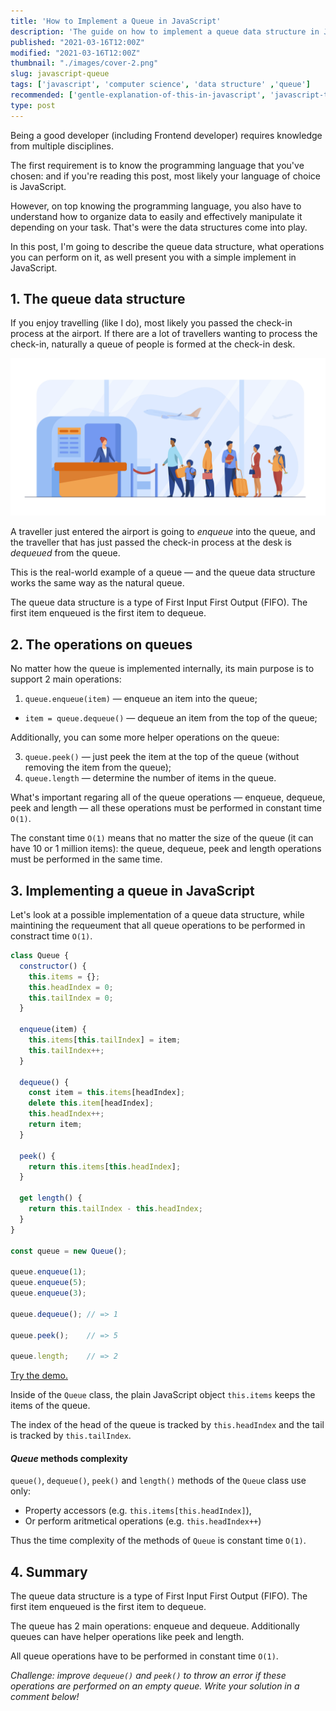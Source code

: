 ```yaml
---
title: 'How to Implement a Queue in JavaScript'
description: 'The guide on how to implement a queue data structure in JavaScript.'
published: "2021-03-16T12:00Z"
modified: "2021-03-16T12:00Z"
thumbnail: "./images/cover-2.png"
slug: javascript-queue
tags: ['javascript', 'computer science', 'data structure' ,'queue']
recommended: ['gentle-explanation-of-this-in-javascript', 'javascript-this-interview-questions']
type: post
---
```


Being a good developer (including Frontend developer) requires knowledge from multiple disciplines.  

The first requirement is to know the programming language that you've chosen: and if you're reading this post,
most likely your language of choice is JavaScript.  

However, on top knowing the programming language, you also have to understand how to organize data to 
easily and effectively manipulate it depending on your task. That's were the data structures come into play.  

In this post, I'm going to describe the queue data structure, what operations you can perform on it, as well present you with a simple implement in JavaScript.  

## 1. The queue data structure

If you enjoy travelling (like I do), most likely you passed the check-in process at the airport. If there are a lot of travellers wanting to process the check-in, naturally a queue of people is formed at the check-in desk.  

![Airport Check-In Queue](./images/airport-queue.jpg)

A traveller just entered the airport is going to *enqueue* into the queue, and the traveller that has just passed the check-in process at the desk is *dequeued* from the queue.  

This is the real-world example of a queue &mdash; and the queue data structure works the same way as the natural queue.  

The queue data structure is a type of First Input First Output (FIFO). The first item enqueued is the first item to dequeue.  

## 2. The operations on queues

No matter how the queue is implemented internally, its main purpose is to support 2 main operations:

1. `queue.enqueue(item)` &mdash; enqueue an item into the queue;
* `item = queue.dequeue()` &mdash; dequeue an item from the top of the queue;

Additionally, you can some more helper operations on the queue:

3. `queue.peek()` &mdash; just peek the item at the top of the queue (without removing the item from the queue);
4. `queue.length` &mdash; determine the number of items in the queue.

What's important regaring all of the queue operations &mdash; enqueue, dequeue, peek and length &mdash; all these operations must be performed in constant time `O(1)`. 

The constant time `O(1)` means that no matter the size of the queue (it can have 10 or 1 million items): the queue, dequeue, peek and length operations must be performed in the same time.  

## 3. Implementing a queue in JavaScript

Let's look at a possible implementation of a queue data structure, while maintining the requeument that all queue operations to be performed in constract time `O(1)`.  

```javascript
class Queue {
  constructor() {
    this.items = {};
    this.headIndex = 0;
    this.tailIndex = 0;
  }

  enqueue(item) {
    this.items[this.tailIndex] = item;
    this.tailIndex++;
  }

  dequeue() {
    const item = this.items[headIndex];
    delete this.item[headIndex];
    this.headIndex++;
    return item;
  }

  peek() {
    return this.items[this.headIndex];
  }

  get length() {
    return this.tailIndex - this.headIndex;
  }
}

const queue = new Queue();

queue.enqueue(1);
queue.enqueue(5);
queue.enqueue(3);

queue.dequeue(); // => 1

queue.peek();    // => 5

queue.length;    // => 2
```

[Try the demo.]()

Inside of the `Queue` class, the plain JavaScript object `this.items` keeps the items of the queue.  

The index of the head of the queue is tracked by `this.headIndex` and the tail is tracked by `this.tailIndex`.  

#### *Queue* methods complexity

`queue()`, `dequeue()`, `peek()` and `length()` methods of the `Queue` class use only:

* Property accessors (e.g. `this.items[this.headIndex]`),
* Or perform aritmetical operations (e.g. `this.headIndex++`)

Thus the time complexity of the methods of `Queue` is constant time `O(1)`.  

## 4. Summary

The queue data structure is a type of First Input First Output (FIFO). The first item enqueued is the first item to dequeue.  

The queue has 2 main operations: enqueue and dequeue. Additionally queues can have helper operations like peek and length.  

All queue operations have to be performed in constant time `O(1)`.  

*Challenge: improve `dequeue()` and `peek()` to throw an error if these operations are performed on an empty queue. Write your solution in a comment below!*